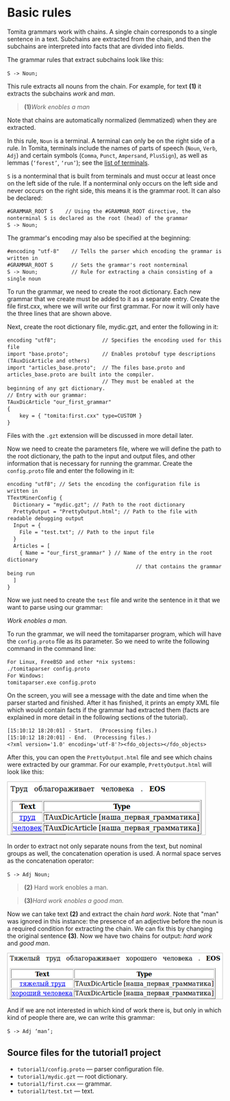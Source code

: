 # Basic rules

Tomita grammars work with chains. A single chain corresponds to a single sentence in a text. Subchains are extracted from the chain, and then the subchains are interpreted into facts that are divided into fields.

The grammar rules that extract subchains look like this:

`S -> Noun;`

This rule extracts all nouns from the chain. For example, for text **(1)** it extracts the subchains _work_ and _man_.

> **(1)**_Work enobles a man_

Note that chains are automatically normalized (lemmatized) when they are extracted.

In this rule, `Noun` is a terminal. A terminal can only be on the right side of a rule. In Tomita, terminals include the names of parts of speech (`Noun`, `Verb`, `Adj`) and certain symbols (`Comma`, `Punct`, `Ampersand`, `PlusSign`), as well as lemmas (`‘forest’`, `‘run’`); see the [list of terminals](../dg/terminals-list.md).

`S` is a nonterminal that is built from terminals and must occur at least once on the left side of the rule. If a nonterminal only occurs on the left side and never occurs on the right side, this means it is the grammar root. It can also be declared:

```no-highlight
#GRAMMAR_ROOT S    // Using the #GRAMMAR_ROOT directive, the nonterminal S is declared as the root (head) of the grammar
S -> Noun;
```

The grammar's encoding may also be specified at the beginning:

```no-highlight
#encoding "utf-8"    // Tells the parser which encoding the grammar is written in
#GRAMMAR_ROOT S      // Sets the grammar's root nonterminal
S -> Noun;           // Rule for extracting a chain consisting of a single noun
```

To run the grammar, we need to create the root dictionary. Each new grammar that we create must be added to it as a separate entry. Create the file first.cxx, where we will write our first grammar. For now it will only have the three lines that are shown above.

Next, create the root dictionary file, mydic.gzt, and enter the following in it:

```no-highlight
encoding "utf8";               // Specifies the encoding used for this file
import "base.proto";           // Enables protobuf type descriptions (TAuxDicArticle and others)
import "articles_base.proto";  // The files base.proto and articles_base.proto are built into the compiler.
                               // They must be enabled at the beginning of any gzt dictionary.
// Entry with our grammar:
TAuxDicArticle "our_first_grammar"
{
    key = { "tomita:first.cxx" type=CUSTOM }
}
```

Files with the `.gzt` extension will be discussed in more detail later.

Now we need to create the parameters file, where we will define the path to the root dictionary, the path to the input and output files, and other information that is necessary for running the grammar. Create the `config.proto` file and enter the following in it:

```no-highlight
encoding "utf8"; // Sets the encoding the configuration file is written in
TTextMinerConfig {
  Dictionary = "mydic.gzt"; // Path to the root dictionary
  PrettyOutput = "PrettyOutput.html"; // Path to the file with readable debugging output
  Input = {
    File = "test.txt"; // Path to the input file
  }
  Articles = [
    { Name = "our_first_grammar" } // Name of the entry in the root dictionary
                                          // that contains the grammar being run
  ]
}
```

Now we just need to create the `test` file and write the sentence in it that we want to parse using our grammar:

_Work enobles a man._

To run the grammar, we will need the tomitaparser program, which will have the `config.proto` file as its parameter. So we need to write the following command in the command line:

```no-highlight
For Linux, FreeBSD and other *nix systems:
./tomitaparser config.proto
For Windows:
tomitaparser.exe config.proto
```

On the screen, you will see a message with the date and time when the parser started and finished. After it has finished, it prints an empty XML file which would contain facts if the grammar had extracted them (facts are explained in more detail in the following sections of the tutorial).

```no-highlight
[15:10:12 18:20:01] - Start.  (Processing files.)
[15:10:12 18:20:01] - End.  (Processing files.)
<?xml version='1.0' encoding='utf-8'?><fdo_objects></fdo_objects>
```

After this, you can open the `PrettyOutput.html` file and see which chains were extracted by our grammar. For our example, `PrettyOutput.html` will look like this:

![](images/tut1_po.png)

In order to extract not only separate nouns from the text, but nominal groups as well, the concatenation operation is used. A normal space serves as the concatenation operator:

`S -> Adj Noun;`

> **(2)** Hard work enobles a man.

> **(3)**_Hard work enobles a good man._

Now we can take text **(2)** and extract the chain _hard work_. Note that "man" was ignored in this instance: the presence of an adjective before the noun is a required condition for extracting the chain. We can fix this by changing the original sentence **(3)**. Now we have two chains for output: _hard work_ and _good man_.

![](images/tut1_po2.png)

And if we are not interested in which kind of work there is, but only in which kind of people there are, we can write this grammar:

`S -> Adj ‘man’;`

## Source files for the tutorial1 project

* `tutorial1/config.proto` — parser configuration file.
* `tutorial1/mydic.gzt` — root dictionary.
* `tutorial1/first.cxx` — grammar.
* `tutorial1/test.txt` — text.


